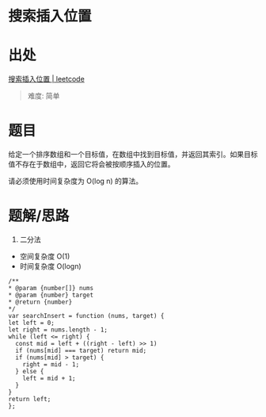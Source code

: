 # 搜索插入位置

# 出处

[搜索插入位置 | leetcode](https://leetcode-cn.com/problems/search-insert-position/)

> 难度: 简单

# 题目

给定一个排序数组和一个目标值，在数组中找到目标值，并返回其索引。如果目标值不存在于数组中，返回它将会被按顺序插入的位置。

请必须使用时间复杂度为 O(log n) 的算法。

# 题解/思路

1. 二分法

- 空间复杂度 O(1)
- 时间复杂度 O(logn)

```
/**
* @param {number[]} nums
* @param {number} target
* @return {number}
*/
var searchInsert = function (nums, target) {
let left = 0;
let right = nums.length - 1;
while (left <= right) {
  const mid = left + ((right - left) >> 1)
  if (nums[mid] === target) return mid;
  if (nums[mid] > target) {
    right = mid - 1;
  } else {
    left = mid + 1;
  }
}
return left;
};
```
